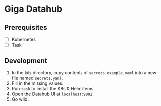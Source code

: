# Giga Datahub

## Prerequisites

- [ ] Kubernetes
- [ ] Task

## Development

1. In the `k8s` directory, copy contents of `secrets.example.yaml` into a new file
   named `secrets.yaml`.
2. Fill in the missing values.
3. Run `task` to install the K8s & Helm items.
4. Open the Datahub UI at `localhost:9002`.
5. Go wild.
